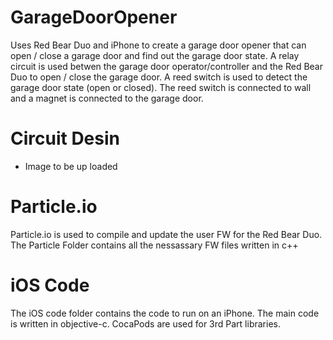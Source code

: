 # GarageDoorOpener

Uses Red Bear Duo and iPhone to create a garage door opener that can open / close a garage door and find out the garage door state.
A relay circuit is used betwen the garage door operator/controller and the Red Bear Duo to open / close the garage door.
A reed switch is used to detect the garage door state (open or closed).  The reed switch is connected to wall and a magnet is connected to the garage door.

# Circuit Desin
* Image to be up loaded

# Particle.io
Particle.io is used to compile and update the user FW for the Red Bear Duo.  The Particle Folder contains all the nessassary FW files written in c++

# iOS Code
The iOS code folder contains the code to run on an iPhone.  The main code is written in objective-c. CocaPods are used for 3rd Part libraries.
